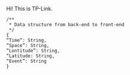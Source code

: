 Hi! This is TP-Link. 


```
/**
 * Data structure from back-end to front-end
 */
{
“Time”: String,
“Space”: String, 
“Lontitude”: String,
“Latitude: String,
“Event”: String
}

```
